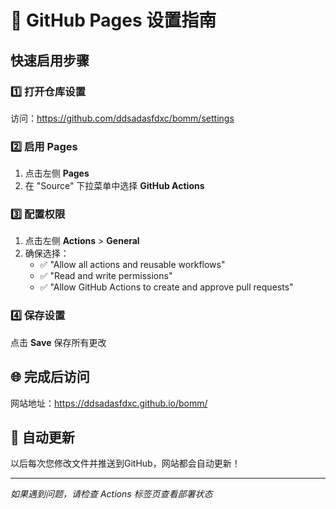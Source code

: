 # 🚀 GitHub Pages 设置指南

## 快速启用步骤

### 1️⃣ 打开仓库设置
访问：https://github.com/ddsadasfdxc/bomm/settings

### 2️⃣ 启用 Pages
1. 点击左侧 **Pages**
2. 在 "Source" 下拉菜单中选择 **GitHub Actions**

### 3️⃣ 配置权限
1. 点击左侧 **Actions** > **General**
2. 确保选择：
   - ✅ "Allow all actions and reusable workflows"
   - ✅ "Read and write permissions" 
   - ✅ "Allow GitHub Actions to create and approve pull requests"

### 4️⃣ 保存设置
点击 **Save** 保存所有更改

## 🌐 完成后访问
网站地址：https://ddsadasfdxc.github.io/bomm/

## 🔄 自动更新
以后每次您修改文件并推送到GitHub，网站都会自动更新！

---
*如果遇到问题，请检查 Actions 标签页查看部署状态*